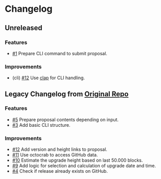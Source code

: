 # Changelog

## Unreleased

### Features

- [#1](https://github.com/evmos/proposer/pull/1) Prepare CLI command to submit proposal.

### Improvements

- (cli) [#12](https://github.com/evmos/proposer/pull/12) Use [clap](https://github.com/clap-rs/clap) for CLI handling.

## Legacy Changelog from [Original Repo](https://github.com/MalteHerrmann/upgrade-helper)

### Features

- [#5](https://github.com/MalteHerrmann/upgrade-helper/pull/5) Prepare proposal contents depending on input.
- [#3](https://github.com/MalteHerrmann/upgrade-helper/pull/3) Add basic CLI structure.

### Improvements

- [#12](https://github.com/MalteHerrmann/upgrade-helper/pull/12) Add version and height links to proposal.
- [#11](https://github.com/MalteHerrmann/upgrade-helper/pull/11) Use octocrab to access GitHub data.
- [#10](https://github.com/MalteHerrmann/upgrade-helper/pull/10) Estimate the upgrade height based on last 50.000 blocks.
- [#9](https://github.com/MalteHerrmann/upgrade-helper/pull/9) Add logic for selection and calculation of upgrade date and time.
- [#4](https://github.com/MalteHerrmann/upgrade-helper/pull/4) Check if release already exists on GitHub.

